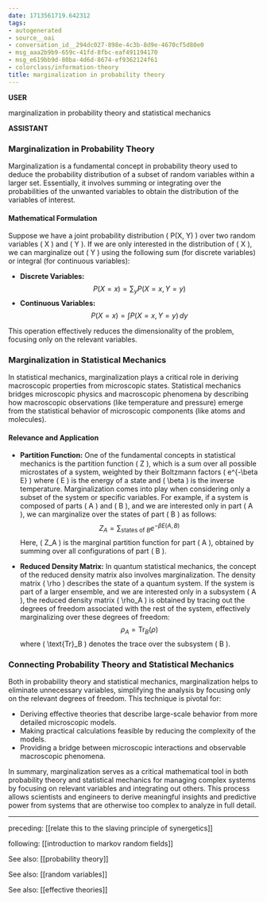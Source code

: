 ```yaml
---
date: 1713561719.642312
tags:
- autogenerated
- source__oai
- conversation_id__294dc027-898e-4c3b-8d9e-4670cf5d80e0
- msg_aaa2b9b9-659c-41fd-8fbc-eaf491194170
- msg_e619bb9d-80ba-4d6d-8674-ef9362124f61
- colorclass/information-theory
title: marginalization in probability theory
---
```


**USER**

marginalization in probability theory and statistical mechanics


**ASSISTANT**

### Marginalization in Probability Theory

Marginalization is a fundamental concept in probability theory used to deduce the probability distribution of a subset of random variables within a larger set. Essentially, it involves summing or integrating over the probabilities of the unwanted variables to obtain the distribution of the variables of interest.

#### Mathematical Formulation

Suppose we have a joint probability distribution \( P(X, Y) \) over two random variables \( X \) and \( Y \). If we are only interested in the distribution of \( X \), we can marginalize out \( Y \) using the following sum (for discrete variables) or integral (for continuous variables):

- **Discrete Variables:**
  $$
  P(X = x) = \sum_{y} P(X = x, Y = y)
  $$
- **Continuous Variables:**
  $$
  P(X = x) = \int P(X = x, Y = y) \, dy
  $$

This operation effectively reduces the dimensionality of the problem, focusing only on the relevant variables.

### Marginalization in Statistical Mechanics

In statistical mechanics, marginalization plays a critical role in deriving macroscopic properties from microscopic states. Statistical mechanics bridges microscopic physics and macroscopic phenomena by describing how macroscopic observations (like temperature and pressure) emerge from the statistical behavior of microscopic components (like atoms and molecules).

#### Relevance and Application

- **Partition Function:** One of the fundamental concepts in statistical mechanics is the partition function \( Z \), which is a sum over all possible microstates of a system, weighted by their Boltzmann factors \( e^{-\beta E} \) where \( E \) is the energy of a state and \( \beta \) is the inverse temperature. Marginalization comes into play when considering only a subset of the system or specific variables. For example, if a system is composed of parts \( A \) and \( B \), and we are interested only in part \( A \), we can marginalize over the states of part \( B \) as follows:
  $$
  Z_A = \sum_{\text{states of } B} e^{-\beta E(A, B)}
  $$
  Here, \( Z_A \) is the marginal partition function for part \( A \), obtained by summing over all configurations of part \( B \).

- **Reduced Density Matrix:** In quantum statistical mechanics, the concept of the reduced density matrix also involves marginalization. The density matrix \( \rho \) describes the state of a quantum system. If the system is part of a larger ensemble, and we are interested only in a subsystem \( A \), the reduced density matrix \( \rho_A \) is obtained by tracing out the degrees of freedom associated with the rest of the system, effectively marginalizing over these degrees of freedom:
  $$
  \rho_A = \text{Tr}_B(\rho)
  $$
  where \( \text{Tr}_B \) denotes the trace over the subsystem \( B \).

### Connecting Probability Theory and Statistical Mechanics

Both in probability theory and statistical mechanics, marginalization helps to eliminate unnecessary variables, simplifying the analysis by focusing only on the relevant degrees of freedom. This technique is pivotal for:
- Deriving effective theories that describe large-scale behavior from more detailed microscopic models.
- Making practical calculations feasible by reducing the complexity of the models.
- Providing a bridge between microscopic interactions and observable macroscopic phenomena.

In summary, marginalization serves as a critical mathematical tool in both probability theory and statistical mechanics for managing complex systems by focusing on relevant variables and integrating out others. This process allows scientists and engineers to derive meaningful insights and predictive power from systems that are otherwise too complex to analyze in full detail.


---

preceding: [[relate this to the slaving principle of synergetics]]  


following: [[introduction to markov random fields]]

See also: [[probability theory]]


See also: [[random variables]]


See also: [[effective theories]]